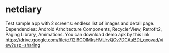 # netdiary
Test sample app with 2 screens: endless list of images and detail page. Dependencies: Android Arhcitecture Components, RecyclerView, Retrofit2, Paging Library, Amimations.
You can download demo apk by this link https://drive.google.com/file/d/12l6COlMksHVUrvQCv7DCAuBDt_qxovad/view?usp=sharing
